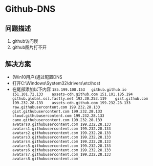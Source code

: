 # Github-DNS

## 问题描述

1. github访问慢
2. github图片打不开

## 解决方案

- (Win10用户)通过配置DNS
- 打开C:\Windows\System32\drivers\etc\host
- 在尾部添加以下内容
``
185.199.108.153   github.github.io
151.101.72.133 	  assets-cdn.github.com
151.101.185.194   github.global.ssl.fastly.net
192.30.253.119    gist.github.com
199.232.28.133    assets-cdn.github.com
199.232.28.133    raw.githubusercontent.com
199.232.28.133    gist.githubusercontent.com
199.232.28.133    cloud.githubusercontent.com
199.232.28.133    camo.githubusercontent.com
199.232.28.133    avatars0.githubusercontent.com
199.232.28.133    avatars1.githubusercontent.com
199.232.28.133    avatars2.githubusercontent.com
199.232.28.133    avatars3.githubusercontent.com
199.232.28.133    avatars4.githubusercontent.com
199.232.28.133    avatars5.githubusercontent.com
199.232.28.133    avatars6.githubusercontent.com
199.232.28.133    avatars7.githubusercontent.com
199.232.28.133    avatars8.githubusercontent.com`
``
